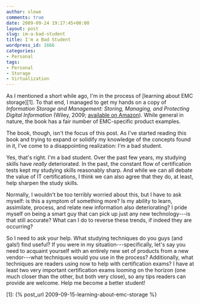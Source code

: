 ```yaml
---
author: slowe
comments: true
date: 2009-09-24 19:27:45+00:00
layout: post
slug: im-a-bad-student
title: I'm a Bad Student
wordpress_id: 1666
categories:
- Personal
tags:
- Personal
- Storage
- Virtualization
---
```


As I mentioned a short while ago, I'm in the process of [learning about EMC storage][1]. To that end, I managed to get my hands on a copy of _Information Storage and Management: Storing, Managing, and Protecting Digital Information_ (Wiley, 2009; [available on Amazon](http://www.amazon.com/Information-Storage-Management-Managing-Protecting/dp/0470294213/ref=sr_1_1?ie=UTF8&qid=1253834833&sr=8-1)). While general in nature, the book has a fair number of EMC-specific product examples.

The book, though, isn't the focus of this post. As I've started reading this book and trying to expand or solidify my knowledge of the concepts found in it, I've come to a disappointing realization: I'm a bad student.

Yes, that's right. I'm a bad student. Over the past few years, my studying skills have _really_ deteriorated. In the past, the constant flow of certification tests kept my studying skills reasonably sharp. And while we can all debate the value of IT certifications, I think we can also agree that they do, at least, help sharpen the study skills.

Normally, I wouldn't be too terribly worried about this, but I have to ask myself: is this a symptom of something more? Is my ability to learn, assimilate, process, and relate new information also deteriorating? I pride myself on being a smart guy that can pick up just any new technology---is that still accurate? What can I do to reverse these trends, if indeed they are occurring?

So I need to ask your help. What studying techniques do you guys (and gals!) find useful? If you were in my situation---specifically, let's say you need to acquaint yourself with an entirely new set of products from a new vendor---what techniques would you use in the process? Additionally, what techniques are readers using now to help with certification exams? I have at least two very important certification exams looming on the horizon (one much closer than the other, but both very close), so any tips readers can provide are welcome. Help me become a better student!

[1]: {% post_url 2009-09-15-learning-about-emc-storage %}
